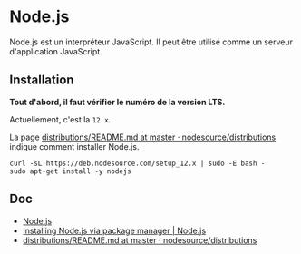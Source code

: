# Node.js

Node.js est un interpréteur JavaScript.
Il peut être utilisé comme un serveur d'application JavaScript.

## Installation

**Tout d'abord, il faut vérifier le numéro de la version LTS.**

Actuellement, c'est la `12.x`.

La page [distributions/README.md at master · nodesource/distributions](https://github.com/nodesource/distributions/blob/master/README.md#installation-instructions) indique comment installer Node.js.

    curl -sL https://deb.nodesource.com/setup_12.x | sudo -E bash -
    sudo apt-get install -y nodejs

## Doc

- [Node.js](https://nodejs.org/en/)
- [Installing Node.js via package manager | Node.js](https://nodejs.org/en/download/package-manager/#debian-and-ubuntu-based-linux-distributions-enterprise-linux-fedora-and-snap-packages)
- [distributions/README.md at master · nodesource/distributions](https://github.com/nodesource/distributions/blob/master/README.md#installation-instructions)

